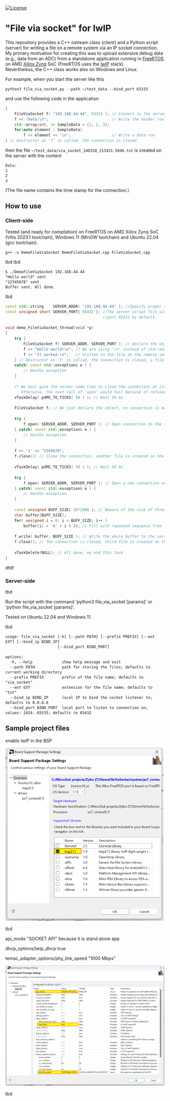 [![License](https://img.shields.io/badge/License-BSD_2--Clause-orange.svg)](https://opensource.org/licenses/BSD-2-Clause)
# "File via socket" for lwIP
This repository provides a C++ ostream class (client) and a Python script (server) for writing a file on a remote system via an IP socket connection.  
My primary motivation for creating this was to upload extensive debug data (e.g., data from an ADC) from a standalone application running in [FreeRTOS](https://xilinx-wiki.atlassian.net/wiki/spaces/A/pages/18842141/FreeRTOS) on AMD [Xilinx Zynq](https://www.xilinx.com/products/silicon-devices/soc/zynq-7000.html) SoC (FreeRTOS uses the [lwIP](https://savannah.nongnu.org/projects/lwip/) stack).  
Nevertheless, the C++ class works also on Windows and Linux.

For example, when you start the server like this

```
python3 file_via_socket.py --path ~/test_data --bind_port 63333
```

and use the following code in the application

```c++
{
    FileViaSocket f( "192.168.44.44", 63333 ); // Connect to the server
    f << "Data:\n";                            // Write the header row
    std::array<int, 3> SampleData = {1, 2, 3};
    for(auto element : SampleData)
        f << element << '\n';                  // Write a data row
} // Destructor on 'f' is called, the connection is closed
```

then the file `~/test_data/via_socket_240318_213421.5840.txt` is created on the server with the content

```
Data:
1
2
3
```

(The file name contains the time stamp for the connection.)

## How to use

### Client-side

Tested (and ready for compilation) on FreeRTOS on AMD Xilinx Zynq SoC (Vitis 2023.1 toolchain),
Windows 11 (MinGW toolchain) and Ubuntu 22.04 (gcc toolchain).

```
g++ -o DemoFileViaSocket DemoFileViaSocket.cpp FileViaSocket.cpp
```

tbd tbd

```
$ ./DemoFileViaSocket 192.168.44.44
"Hello world" sent
"12345678" sent
Buffer sent. All done.
```

tbd

```c++
const std::string    SERVER_ADDR( "192.168.44.44" ); //Specify proper server address here
const unsigned short SERVER_PORT{ 65432 }; //The server script file_via_socket.py uses
                                           //port 65432 by default.

void demo_FileViaSocket_thread(void *p)
{
    try {
        FileViaSocket f( SERVER_ADDR, SERVER_PORT ); // Declare the object and open the connection
        f << "Hello world!\n"; // We are using '\n' instead of std::endl in order to control what is
        f << "It worked.\n";   // written to the file on the remote server.
    } // Destructor on 'f' is called, the connection is closed, a file is created on the server
    catch( const std::exception& e ) {
        // Handle exception
    }

    /* We must give the server some time to close the connection on its end.
       Otherwise, the next call of 'open' would fail because of refused connection. */
    vTaskDelay( pdMS_TO_TICKS( 50 ) ); // Wait 50 ms

    FileViaSocket f; // We just declare the object, no connection is made

    try {
        f.open( SERVER_ADDR, SERVER_PORT ); // Open connection to the server
    } catch( const std::exception& e ) {
        // Handle exception
    }

    f << '1' << "2345678";
    f.close(); // Close the connection, another file is created on the server

    vTaskDelay( pdMS_TO_TICKS( 50 ) ); // Wait 50 ms

    try {
        f.open( SERVER_ADDR, SERVER_PORT ); // Open a new connection on the same object
    } catch( const std::exception& e ) {
        // Handle exception
    }

    const unsigned BUFF_SIZE{ 26*1000 }; // Beware of the size of thread's stack
    char buffer[BUFF_SIZE];
    for( unsigned i = 0; i < BUFF_SIZE; i++ )
        buffer[i] = 'A' + i % 26; // Fill with repeated sequence from 'A' to 'Z'
    
    f.write( buffer, BUFF_SIZE ); // Write the whole buffer to the server
    f.close(); // The connection is closed, third file is created on the server

    vTaskDelete(NULL); // All done, we end this task
}
```

dfdf

### Server-side

tbd

Run the script with the command 'python3 file_via_socket [params]' or 'python file_via_socket [params]'.

Tested on Ubuntu 22.04 and Windows 11.

tbd

```
usage: file_via_socket [-h] [--path PATH] [--prefix PREFIX] [--ext EXT] [--bind_ip BIND_IP]
                       [--bind_port BIND_PORT]

options:
  -h, --help             show help message and exit
  --path PATH            path for storing the files; defaults to current working directory
  --prefix PREFIX        prefix of the file name; defaults to "via_socket"
  --ext EXT              extension for the file name; defaults to "txt"
  --bind_ip BIND_IP      local IP to bind the socket listener to; defaults to 0.0.0.0
  --bind_port BIND_PORT  local port to listen to connection on; values: 1024..65535; defaults to 65432
```

## Sample project files

enable lwIP in the BSP

[<img src="https://github.com/viktor-nikolov/lwIP-file-via-socket/blob/main/pictures/enable_lwIP.png?raw=true" title="" alt="" width="500">](https://github.com/viktor-nikolov/lwIP-file-via-socket/blob/main/pictures/enable_lwIP.png)

tbd

api_mode "SOCKET API" because it is stand alone app

dhcp_options/lwip_dhcp true

temac_adapter_options/phy_link_speed "1000 Mbps"

[<img src="https://github.com/viktor-nikolov/lwIP-file-via-socket/blob/main/pictures/lwIP_settings.png?raw=true" title="" alt="" width="650">](https://github.com/viktor-nikolov/lwIP-file-via-socket/blob/main/pictures/lwIP_settings.png)

tbd